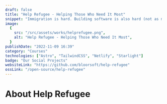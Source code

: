 ```yaml
---
draft: false
title: "Help Refugee - Helping Those Who Need It Most"
snippet: "Immigration is hard. Building software is also hard (not as much). But having detailed and easy-to-understand documentation can make both of these things a bit easier. That's why we are building Help Refugee, a platform that helps Canadian refugees find the information they need to start a new life."
image:
  {
    src: "/src/assets/works/helprefugee.png",
    alt: "Help Refugee - Helping Those Who Need It Most",
  }
publishDate: "2022-11-09 16:39"
category: "Courses"
technologies: ["Astro", "TailwindCSS", "Netlify", "Starlight"]
badge: "Our Social Projects"
websiteLink: "https://github.com/bloorsoft/help-refugee"
ossLink: "/open-source/help-refugee"
---
```


# About Help Refugee